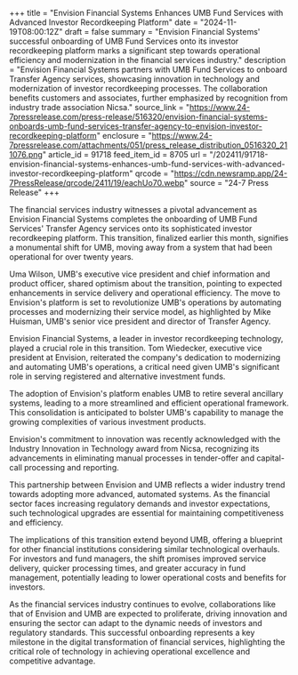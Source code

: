 +++
title = "Envision Financial Systems Enhances UMB Fund Services with Advanced Investor Recordkeeping Platform"
date = "2024-11-19T08:00:12Z"
draft = false
summary = "Envision Financial Systems' successful onboarding of UMB Fund Services onto its investor recordkeeping platform marks a significant step towards operational efficiency and modernization in the financial services industry."
description = "Envision Financial Systems partners with UMB Fund Services to onboard Transfer Agency services, showcasing innovation in technology and modernization of investor recordkeeping processes. The collaboration benefits customers and associates, further emphasized by recognition from industry trade association Nicsa."
source_link = "https://www.24-7pressrelease.com/press-release/516320/envision-financial-systems-onboards-umb-fund-services-transfer-agency-to-envision-investor-recordkeeping-platform"
enclosure = "https://www.24-7pressrelease.com/attachments/051/press_release_distribution_0516320_211076.png"
article_id = 91718
feed_item_id = 8705
url = "/202411/91718-envision-financial-systems-enhances-umb-fund-services-with-advanced-investor-recordkeeping-platform"
qrcode = "https://cdn.newsramp.app/24-7PressRelease/qrcode/2411/19/eachUo70.webp"
source = "24-7 Press Release"
+++

<p>The financial services industry witnesses a pivotal advancement as Envision Financial Systems completes the onboarding of UMB Fund Services' Transfer Agency services onto its sophisticated investor recordkeeping platform. This transition, finalized earlier this month, signifies a monumental shift for UMB, moving away from a system that had been operational for over twenty years.</p><p>Uma Wilson, UMB's executive vice president and chief information and product officer, shared optimism about the transition, pointing to expected enhancements in service delivery and operational efficiency. The move to Envision's platform is set to revolutionize UMB's operations by automating processes and modernizing their service model, as highlighted by Mike Huisman, UMB's senior vice president and director of Transfer Agency.</p><p>Envision Financial Systems, a leader in investor recordkeeping technology, played a crucial role in this transition. Tom Wiedecker, executive vice president at Envision, reiterated the company's dedication to modernizing and automating UMB's operations, a critical need given UMB's significant role in serving registered and alternative investment funds.</p><p>The adoption of Envision's platform enables UMB to retire several ancillary systems, leading to a more streamlined and efficient operational framework. This consolidation is anticipated to bolster UMB's capability to manage the growing complexities of various investment products.</p><p>Envision's commitment to innovation was recently acknowledged with the Industry Innovation in Technology award from Nicsa, recognizing its advancements in eliminating manual processes in tender-offer and capital-call processing and reporting.</p><p>This partnership between Envision and UMB reflects a wider industry trend towards adopting more advanced, automated systems. As the financial sector faces increasing regulatory demands and investor expectations, such technological upgrades are essential for maintaining competitiveness and efficiency.</p><p>The implications of this transition extend beyond UMB, offering a blueprint for other financial institutions considering similar technological overhauls. For investors and fund managers, the shift promises improved service delivery, quicker processing times, and greater accuracy in fund management, potentially leading to lower operational costs and benefits for investors.</p><p>As the financial services industry continues to evolve, collaborations like that of Envision and UMB are expected to proliferate, driving innovation and ensuring the sector can adapt to the dynamic needs of investors and regulatory standards. This successful onboarding represents a key milestone in the digital transformation of financial services, highlighting the critical role of technology in achieving operational excellence and competitive advantage.</p>